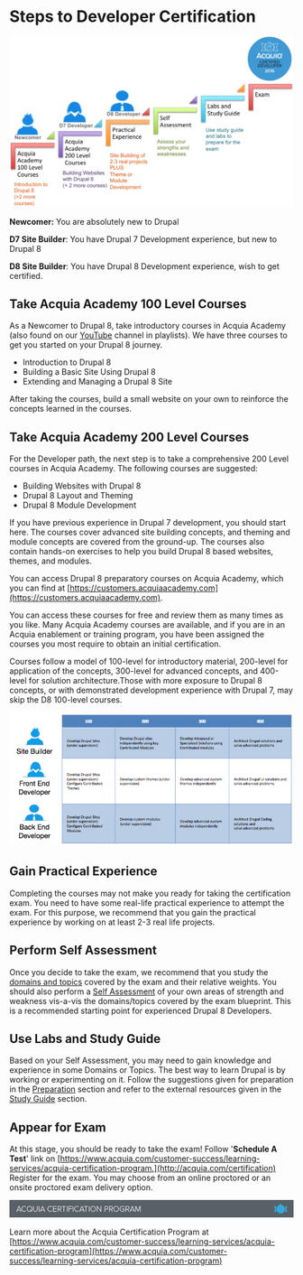 # Steps to Developer Certification

![](.gitbook/assets/Developer-Steps.png)

**Newcomer:** You are absolutely new to Drupal

**D7 Site Builder**: You have Drupal 7 Development experience, but new to Drupal 8

**D8 Site Builder**: You have Drupal 8 Development experience, wish to get certified.

## Take Acquia Academy 100 Level Courses

As a Newcomer to Drupal 8, take introductory courses in Acquia Academy \(also found on our [YouTube](https://www.youtube.com/user/AcquiaTV/playlists) channel in playlists\). We have three courses to get you started on your Drupal 8 journey.

* Introduction to Drupal 8
* Building a Basic Site Using Drupal 8
* Extending and Managing a Drupal 8 Site

After taking the courses, build a small website on your own to reinforce the concepts learned in the courses.

## Take Acquia Academy 200 Level Courses

For the Developer path, the next step is to take a comprehensive 200 Level courses in Acquia Academy. The following courses are suggested:

* Building Websites with Drupal 8
* Drupal 8 Layout and Theming
* Drupal 8 Module Development

If you have previous experience in Drupal 7 development, you should start here. The courses cover advanced site building concepts, and theming and module concepts are covered from the ground-up. The courses also contain hands-on exercises to help you build Drupal 8 based websites, themes, and modules.

You can access Drupal 8 preparatory courses on Acquia Academy, which you can find at [https://customers.acquiaacademy.com](https://customers.acquiaacademy.com).

You can access these courses for free and review them as many times as you like. Many Acquia Academy courses are available, and if you are in an Acquia enablement or training program, you have been assigned the courses you most require to obtain an initial certification.

Courses follow a model of 100-level for introductory material, 200-level for application of the concepts, 300-level for advanced concepts, and 400-level for solution architecture.Those with more exposure to Drupal 8 concepts, or with demonstrated development experience with Drupal 7, may skip the D8 100-level courses.

![](.gitbook/assets/developer-learning-paths.png)

## Gain Practical Experience

Completing the courses may not make you ready for taking the certification exam. You need to have some real-life practical experience to attempt the exam. For this purpose, we recommend that you gain the practical experience by working on at least 2-3 real life projects.

## Perform Self Assessment

Once you decide to take the exam, we recommend that you study the [domains and topics](exam-domains.md) covered by the exam and their relative weights. You should also perform a [Self Assessment](self-assessment.md) of your own areas of strength and weakness vis-a-vis the domains/topics covered by the exam blueprint. This is a recommended starting point for experienced Drupal 8 Developers.

## Use Labs and Study Guide

Based on your Self Assessment, you may need to gain knowledge and experience in some Domains or Topics. The best way to learn Drupal is by working or experimenting on it. Follow the suggestions given for preparation in the [Preparation](preparation.md) section and refer to the external resources given in the [Study Guide](study-guide.md) section.

## Appear for Exam

At this stage, you should be ready to take the exam! Follow '**Schedule A Test**' link on [https://www.acquia.com/customer-success/learning-services/acquia-certification-program.](http://acquia.com/certification)  
Register for the exam. You may choose from an online proctored or an onsite proctored exam delivery option.

![](.gitbook/assets/inner-page-footer.png)

Learn more about the Acquia Certification Program at [https://www.acquia.com/customer-success/learning-services/acquia-certification-program](https://www.acquia.com/customer-success/learning-services/acquia-certification-program)

